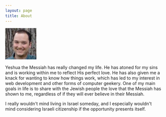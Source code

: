 ```yaml
---
layout: page
title: About
---
```


![](/public/portrait.jpeg)

Yeshua the Messiah has really changed my life.  He has atoned for my sins and is working within me to reflect His perfect love.  He has also given me a knack for wanting to know how things work, which has led to my interest in web development and other forms of computer geekery.  One of my main goals in life is to share with the Jewish people the love that the Messiah has shown to me, regardless of if they will ever believe in their Messiah.

I really wouldn't mind living in Israel someday, and I especially wouldn't mind considering Israeli citizenship if the opportunity presents itself.
